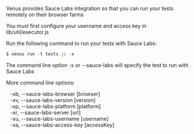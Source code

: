 Venus provides Sauce Labs integration so that you can run your tests remotely on their browser farms

You must first configure your username and access key in lib/util/executor.js

Run the following command to run your tests with Sauce Labs:

```js
$ venus run -t tests.js -x
```

The command line option -x or --sauce-labs will specify the test to run with Sauce Labs

More command line options:

&nbsp;&nbsp;&nbsp;-xb, --sauce-labs-browser [browser]                  
&nbsp;&nbsp;&nbsp;-xv, --sauce-labs-version [version]          
&nbsp;&nbsp;&nbsp;-xp, --sauce-labs-platform [platform]          
&nbsp;&nbsp;&nbsp;-xr, --sauce-labs-server [url]      
&nbsp;&nbsp;&nbsp;-xu, --sauce-labs-username [username]          
&nbsp;&nbsp;&nbsp;-xa, --sauce-labs-access-key [accessKey]        